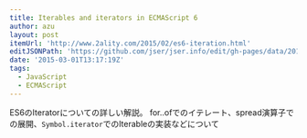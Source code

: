 ```yaml
---
title: Iterables and iterators in ECMAScript 6
author: azu
layout: post
itemUrl: 'http://www.2ality.com/2015/02/es6-iteration.html'
editJSONPath: 'https://github.com/jser/jser.info/edit/gh-pages/data/2015/03/index.json'
date: '2015-03-01T13:17:19Z'
tags:
  - JavaScript
  - ECMAScript
---
```

ES6のIteratorについての詳しい解説。
for..ofでのイテレート、spread演算子での展開、`Symbol.iterator`でのIterableの実装などについて
